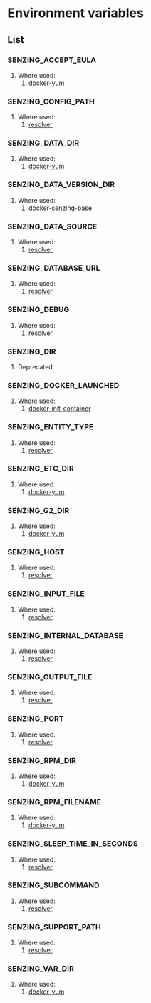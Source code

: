 # Environment variables

## List

### SENZING_ACCEPT_EULA

1. Where used:
    1. [docker-yum](https://github.com/Senzing/docker-yum)

### SENZING_CONFIG_PATH

1. Where used:
    1. [resolver](https://github.com/Senzing/resolver)

### SENZING_DATA_DIR

1. Where used:
    1. [docker-yum](https://github.com/Senzing/docker-yum)

### SENZING_DATA_VERSION_DIR

1. Where used:
    1. [docker-senzing-base](https://github.com/Senzing/docker-senzing-base)

### SENZING_DATA_SOURCE

1. Where used:
    1. [resolver](https://github.com/Senzing/resolver)

### SENZING_DATABASE_URL

1. Where used:
    1. [resolver](https://github.com/Senzing/resolver)

### SENZING_DEBUG

1. Where used:
    1. [resolver](https://github.com/Senzing/resolver)

### SENZING_DIR

1. Deprecated.

### SENZING_DOCKER_LAUNCHED

1. Where used:
    1. [docker-init-container](https://github.com/Senzing/docker-init-container)

### SENZING_ENTITY_TYPE

1. Where used:
    1. [resolver](https://github.com/Senzing/resolver)

### SENZING_ETC_DIR

1. Where used:
    1. [docker-yum](https://github.com/Senzing/docker-yum)

### SENZING_G2_DIR

1. Where used:
    1. [docker-yum](https://github.com/Senzing/docker-yum)

### SENZING_HOST

1. Where used:
    1. [resolver](https://github.com/Senzing/resolver)

### SENZING_INPUT_FILE

1. Where used:
    1. [resolver](https://github.com/Senzing/resolver)

### SENZING_INTERNAL_DATABASE

1. Where used:
    1. [resolver](https://github.com/Senzing/resolver)

### SENZING_OUTPUT_FILE

1. Where used:
    1. [resolver](https://github.com/Senzing/resolver)

### SENZING_PORT

1. Where used:
    1. [resolver](https://github.com/Senzing/resolver)

### SENZING_RPM_DIR

1. Where used:
    1. [docker-yum](https://github.com/Senzing/docker-yum)

### SENZING_RPM_FILENAME

1. Where used:
    1. [docker-yum](https://github.com/Senzing/docker-yum)

### SENZING_SLEEP_TIME_IN_SECONDS

1. Where used:
    1. [resolver](https://github.com/Senzing/resolver)

### SENZING_SUBCOMMAND

1. Where used:
    1. [resolver](https://github.com/Senzing/resolver)

### SENZING_SUPPORT_PATH

1. Where used:
    1. [resolver](https://github.com/Senzing/resolver)

### SENZING_VAR_DIR

1. Where used:
    1. [docker-yum](https://github.com/Senzing/docker-yum)
